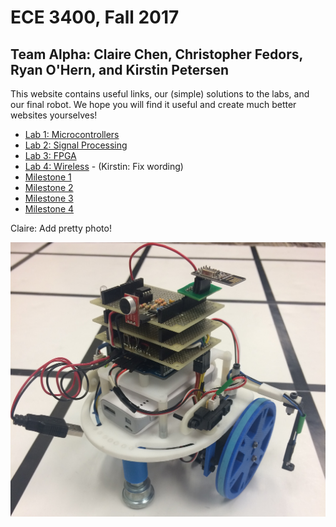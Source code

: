 # ECE 3400, Fall 2017
## Team Alpha: Claire Chen, Christopher Fedors, Ryan O'Hern, and Kirstin Petersen

This website contains useful links, our (simple) solutions to the labs, and our final robot. We hope you will find it useful and create much better websites yourselves!

* [Lab 1: Microcontrollers](./docs/lab1.md)
* [Lab 2: Signal Processing](./docs/lab2.md)
* [Lab 3: FPGA](./docs/lab3.md)
* [Lab 4: Wireless](./docs/lab4.md) - (Kirstin: Fix wording)
* [Milestone 1](./docs/milestone1.md) 
* [Milestone 2](./docs/milestone2.md)
* [Milestone 3](./docs/milestone3.md)
* [Milestone 4](./docs/milestone4.md)

Claire: Add pretty photo!

![robot](./docs/images/robot.png)




